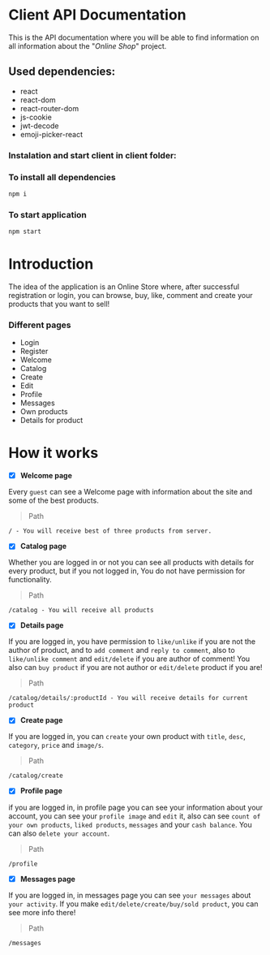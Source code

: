# Client API Documentation
This is the API documentation where you will be able to find information on all information about the "*Online Shop*" project.

## Used dependencies:
- react
- react-dom
- react-router-dom
- js-cookie
- jwt-decode
- emoji-picker-react

### Instalation and start client in client folder:

### To install all dependencies
```bash
npm i
```

### To start application
```bash
npm start
```
# Introduction
The idea of the application is an Online Store where, after successful registration or login, you can browse, buy, like, comment and create your products that you want to sell!

### Different pages
  - Login
  - Register
  - Welcome
  - Catalog
  - Create
  - Edit
  - Profile
  - Messages
  - Own products
  - Details for product

# How it works

- [x] **Welcome page**

Every ```guest``` can see a Welcome page with information about the site and some of the best products.

> Path
```
/ - You will receive best of three products from server.
```

- [x] **Catalog page**

Whether you are logged in or not you can see all products with details for every product, but if you not logged in, You do not have permission for functionality.

> Path
```
/catalog - You will receive all products
```

- [x] **Details page**

If you are logged in, you have permission to ```like/unlike``` if you are not the author of product, and to ```add comment``` and ```reply to comment```, also to ```like/unlike comment``` and ```edit/delete``` if you are author of comment! You also can ```buy product``` if you are not author or ```edit/delete``` product if you are!

> Path
```
/catalog/details/:productId - You will receive details for current product
```

- [x] **Create page**

If you are logged in, you can ```create``` your own product with ```title```, ```desc```, ```category```, ```price``` and ```image/s```.

> Path
```
/catalog/create
```

- [x] **Profile page**

if you are logged in, in profile page you can see your information about your account, you can see your ```profile image``` and ```edit``` it, also can see ```count of your own products```, ```liked products```, ```messages``` and your ```cash balance```. You can also ```delete your account```.

> Path
```
/profile
```

- [x] **Messages page**

If you are logged in, in messages page you can see ```your messages``` about ```your activity```. If you make ```edit/delete/create/buy/sold product```, you can see more info there!

> Path
```
/messages
```
